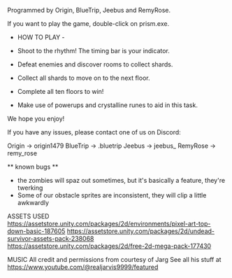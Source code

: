 Programmed by Origin, BlueTrip, Jeebus and RemyRose.

If you want to play the game, double-click on prism.exe.

- HOW TO PLAY -

- Shoot to the rhythm! The timing bar is your indicator.
- Defeat enemies and discover rooms to collect shards.
- Collect all shards to move on to the next floor.
- Complete all ten floors to win!
- Make use of powerups and crystalline runes to aid in this task.

We hope you enjoy!

If you have any issues, please contact one of us on Discord:

Origin   -> origin1479
BlueTrip -> .bluetrip
Jeebus   -> jeebus_
RemyRose -> remy_rose

** known bugs **
- the zombies will spaz out sometimes, but it's basically a feature, they're twerking
- Some of our obstacle sprites are inconsistent, they will clip a little awkwardly

ASSETS USED
https://assetstore.unity.com/packages/2d/environments/pixel-art-top-down-basic-187605
https://assetstore.unity.com/packages/2d/undead-survivor-assets-pack-238068
https://assetstore.unity.com/packages/2d/free-2d-mega-pack-177430

MUSIC
All credit and permissions from courtesy of Jarg
See all his stuff at https://www.youtube.com/@realjarvis9999/featured

